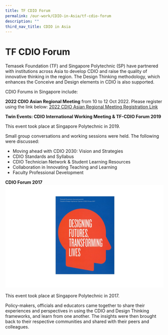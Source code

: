```yaml
---
title: TF CDIO Forum
permalink: /our-work/CDIO-in-Asia/tf-cdio-forum
description: ""
third_nav_title: CDIO in Asia
---
```

# TF CDIO Forum

Temasek Foundation (TF) and Singapore Polytechnic (SP) have partnered with institutions across Asia to develop CDIO and raise the quality of innovative thinking in the region. The Design Thinking methodology, which enhances the Conceive and Design elements in CDIO is also supported.

CDIO Forums in Singapore include:

**2022 CDIO Asian Regional Meeting** from 10 to 12 Oct 2022. Please register using the link below:
[2022 CDIO Asian Regional Meeting Registration Link](https://spi.edu.sg/upcoming-events/)


**Twin Events: CDIO International Working Meeting & TF-CDIO Forum 2019**

This event took place at Singapore Polytechnic in 2019.

Small group conversations and working sessions were held. The following were discussed:

* Moving ahead with CDIO 2030: Vision and Strategies
* CDIO Standards and Syllabus
* CDIO Technician Network & Student Learning Resources
* Collaboration in Innovating Teaching and Learning
* Faculty Professional Development


**CDIO Forum 2017**
![](/images/cdio2017%20-%20small.jpg)

This event took place at Singapore Polytechnic in 2017.

Policy-makers, officials and educators came together to share their experiences and perspectives in using the CDIO and Design Thinking frameworks, and learn from one another. The insights were then brought back to their respective communities and shared with their peers and colleagues.
